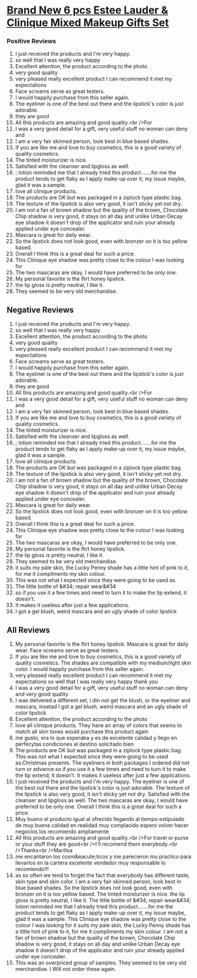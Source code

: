 # [Brand New 6 pcs Estee Lauder &amp; Clinique Mixed Makeup Gifts Set](https://products.checkmycream.com/products/Brand-New-6-pcs-Estee-Lauder-and-Clinique-Mixed-Makeup-Gifts-Set.html)

### Positive Reviews

<ol>
      <li>I just received the products and I&#x27;m very happy.</li>
      <li>so well that I was really very happy</li>
      <li>Excellent attention, the product according to the photo</li>
      <li>very good quality</li>
      <li>very pleased really excellent product I can recommend it met my expectations</li>
      <li>Face screams serve as great testers.</li>
      <li>I would happily purchase from this seller again.</li>
      <li>The eyeliner is one of the best out there and the lipstick&#x27;s color is just adorable.</li>
      <li>they are good</li>
      <li>All this products are amazing and good quality.&lt;br /&gt;For</li>
      <li>I was a very good detail for a gift, very useful stuff no woman can deny and</li>
      <li>I am a very fair skinned person, look best in blue based shades.</li>
      <li>If you are like me and love to buy cosmetics, this is a good variety of quality cosmetics.  </li>
      <li>The tinted moisturizer is nice.</li>
      <li>Satisfied with the cleanser and lipgloss as well.</li>
      <li>; lotion reminded me that I already tried this product.......for me the product tends to get flaky as I apply make-up over it, my issue maybe, glad it was a sample.</li>
      <li>love all clinique products.  </li>
      <li>The products are OK but was packaged in a ziplock type plastic bag.</li>
      <li>The texture of the lipstick is also very good, it isn&#x27;t sticky yet not dry.</li>
      <li>I am not a fan of brown shadow but the quality of the brown, Chocolate Chip shadow is very good, it stays on all day and unlike Urban Decay eye shadow it doesn&#x27;t drop of the applicator and ruin your already applied under eye concealer.</li>
      <li>Mascara is great for daily wear.  </li>
      <li>So the lipstick does not look good, even with bronzer on it is too yellow based.</li>
      <li>Overall I think this is a great deal for such a price.</li>
      <li>This Clinique eye shadow was pretty close to the colour I was looking for</li>
      <li>The two mascaras are okay, I would have preferred to be only one.</li>
      <li>My personal favorite is the flirt honey lipstick.  </li>
      <li>the lip gloss is pretty neutral, I like it.</li>
      <li>They seemed to be very old merchandise.</li>
</ol>


<h2>Negative Reviews</h2>
<ol>
<li> I just received the products and I&#x27;m very happy.</li>
<li> so well that I was really very happy</li>
<li> Excellent attention, the product according to the photo</li>
<li> very good quality</li>
<li> very pleased really excellent product I can recommend it met my expectations</li>
<li> Face screams serve as great testers.</li>
<li> I would happily purchase from this seller again.</li>
<li> The eyeliner is one of the best out there and the lipstick&#x27;s color is just adorable.</li>
<li> they are good</li>
<li> All this products are amazing and good quality.&lt;br /&gt;For</li>
<li> I was a very good detail for a gift, very useful stuff no woman can deny and</li>
<li> I am a very fair skinned person, look best in blue based shades.</li>
<li> If you are like me and love to buy cosmetics, this is a good variety of quality cosmetics.  </li>
<li> The tinted moisturizer is nice.</li>
<li> Satisfied with the cleanser and lipgloss as well.</li>
<li> ; lotion reminded me that I already tried this product.......for me the product tends to get flaky as I apply make-up over it, my issue maybe, glad it was a sample.</li>
<li> love all clinique products.  </li>
<li> The products are OK but was packaged in a ziplock type plastic bag.</li>
<li> The texture of the lipstick is also very good, it isn&#x27;t sticky yet not dry.</li>
<li> I am not a fan of brown shadow but the quality of the brown, Chocolate Chip shadow is very good, it stays on all day and unlike Urban Decay eye shadow it doesn&#x27;t drop of the applicator and ruin your already applied under eye concealer.</li>
<li> Mascara is great for daily wear.  </li>
<li> So the lipstick does not look good, even with bronzer on it is too yellow based.</li>
<li> Overall I think this is a great deal for such a price.</li>
<li> This Clinique eye shadow was pretty close to the colour I was looking for</li>
<li> The two mascaras are okay, I would have preferred to be only one.</li>
<li> My personal favorite is the flirt honey lipstick.  </li>
<li> the lip gloss is pretty neutral, I like it.</li>
<li> They seemed to be very old merchandise.</li>
<li> it suits my pale skin, the Lucky Penny shade has a little hint of pink to it, for me it compliments my skin colour.</li>
<li> This was not what I expected since they were going to be used as.</li>
<li> The little bottle of &amp;#34; repair wear&amp;#34</li>
<li> so if.you use it a few times and need to turn it to make the tip extend, it doesn&#x27;t.</li>
<li> It makes it useless after just a few applications.</li>
<li> I got a gel blush, weird mascara and an ugly shade of color lipstick</li>
</ol>

<h2>All Reviews</h2>

<ol>
    <li> My personal favorite is the flirt honey lipstick.  Mascara is great for daily wear.  Face screams serve as great testers.</li>
    <li> If you are like me and love to buy cosmetics, this is a good variety of quality cosmetics.  The shades are compatible with my medium/light skin color.  I would happily purchase from this seller again.</li>
    <li> very pleased really excellent product I can recommend it met my expectations so well that I was really very happy thank you</li>
    <li> I was a very good detail for a gift, very useful stuff no woman can deny and very good quality</li>
    <li> I was delivered a different set, i din not get the blush, or the eyeliner and mascara, insetad I got a gel blush, weird mascara and an ugly shade of color lipstick</li>
    <li> Excellent attention, the product according to the photo</li>
    <li> love all clinique products.  They have an array of colors that seams to match all skin tones  would purchase this product again</li>
    <li> me gusto, era lo que esperaba y es de excelente calidad y llego en perfecytas condiciones al destino solicitado bien</li>
    <li> The products are OK but was packaged in a ziplock type plastic bag. This was not what I expected since they were going to be used as.Christmas presents. The eyeliners in both packages I ordered did not turn or advance so if.you use it a few times and need to turn it to make the tip extend, it doesn&#x27;t. It makes it useless after just a few applications.</li>
    <li> I just received the products and I&#x27;m very happy. The eyeliner is one of the best out there and the lipstick&#x27;s color is just adorable. The texture of the lipstick is also very good, it isn&#x27;t sticky yet not dry. Satisfied with the cleanser and lipgloss as well. The two mascaras are okay, I would have preferred to be only one. Overall I think this is a great deal for such a price.</li>
    <li> Muy bueno el producto igual al ofrecido llegando al tiempo estipulado de muy buena calidad en realidad muy complacido espero volver hacer negocios los recomiendo ampliamente</li>
    <li> All this products are amazing and good quality.&lt;br /&gt;For travel or purse or your stuff they are good&lt;br /&gt;I&#x27;ll recomend them everybody.&lt;br /&gt;Thanks&lt;br /&gt;Marilisa</li>
    <li> me encantaron los cosm&amp;eacute;ticos y me parecieron mu practico para llevarlos en la cartera  excelente vendedor muy responsable  lo recomiendo!!!</li>
    <li> as so often we tend to forget the fact that everybody has different taste, skin type and skin color. I am a very fair skinned person, look best in blue based shades. So the lipstick does not look good, even with bronzer on it is too yellow based. The tinted moisturizer is nice. the lip gloss is pretty neutral, I like it. The little bottle of &amp;#34; repair wear&amp;#34; lotion reminded me that I already tried this product.......for me the product tends to get flaky as I apply make-up over it, my issue maybe, glad it was a sample. This Clinique eye shadow was pretty close to the colour I was looking for it suits my pale skin, the Lucky Penny shade has a little hint of pink to it, for me it compliments my skin colour. I am not a fan of brown shadow but the quality of the brown, Chocolate Chip shadow is very good, it stays on all day and unlike Urban Decay eye shadow it doesn&#x27;t drop of the applicator and ruin your already applied under eye concealer.</li>
    <li> This was an overpriced group of samples.  They seemed to be very old merchandise. I  Will not order these again.</li>
</ol>




